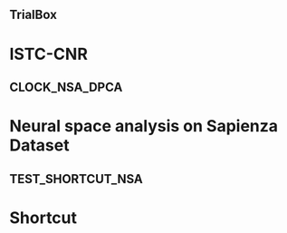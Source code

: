 ## TrialBox

# ISTC-CNR
## CLOCK_NSA_DPCA
# Neural space analysis on Sapienza Dataset

## TEST_SHORTCUT_NSA
# Shortcut